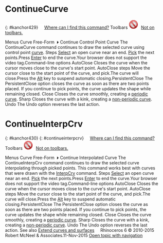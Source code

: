 ---
---


# ContinueCurve
{: #kanchor429}
 [![images/transparent.gif](images/transparent.gif)Where can I find this command?](javascript:void(0);) Toolbars
![images/-no-toolbar-button.png](images/-no-toolbar-button.png) [Not on toolbars.](toolbarwhattodo.html) 

Menus
Curve
Free-Form![images/menuarrow.gif](images/menuarrow.gif)
Continue Control Point Curve
The ContinueCurve command continues to draw the selected curve using control point [curve](curve.html).
Steps
 [Select](select-objects.html) an open curve near an end. [Pick](pick-location.html) the next points.Press [Enter](enter-key.html) to end the curve.Your browser does not support the video tag.Command-line options
AutoClose
Closes the curve when the cursor moves close to the curve's start point.
AutoClose steps
Move the cursor close to the start point of the curve, and pick.The curve will close.Press the [Alt](alt-key.html) key to suspend automatic closing.PersistentClose
The PersistentClose option closes the curve as soon as there are two points placed.
If you continue to pick points, the curve updates the shape while remaining closed.
Close
Closes the curve smoothly, creating a [periodic curve](makeperiodic.html).
Sharp
Closes the curve with a kink, creating a [non-periodic curve](makeperiodic.html#makenonperiodic).
Undo
The Undo option reverses the last action.

# ContinueInterpCrv
{: #kanchor430}
{: #continueinterpcrv}
 [![images/transparent.gif](images/transparent.gif)Where can I find this command?](javascript:void(0);) Toolbars
![images/-no-toolbar-button.png](images/-no-toolbar-button.png) [Not on toolbars.](toolbarwhattodo.html) 

Menus
Curve
Free-Form![images/menuarrow.gif](images/menuarrow.gif)
Continue Interpolated Curve
The ContinueInterpCrv command continues to draw the selected curve interpolating through picked points.
This command works best with curves that were drawn with the [InterpCrv](interpcrv.html) command.
Steps
 [Select](select-objects.html) an open curve near an end. [Pick](pick-location.html) the next points.Press [Enter](enter-key.html) to end the curve.Your browser does not support the video tag.Command-line options
AutoClose
Closes the curve when the cursor moves close to the curve's start point.
AutoClose steps
Move the cursor close to the start point of the curve, and pick.The curve will close.Press the [Alt](alt-key.html) key to suspend automatic closing.PersistentClose
The PersistentClose option closes the curve as soon as there are two points placed.
If you continue to pick points, the curve updates the shape while remaining closed.
Close
Closes the curve smoothly, creating a [periodic curve](makeperiodic.html).
Sharp
Closes the curve with a kink, creating a [non-periodic curve](makeperiodic.html#makenonperiodic).
Undo
The Undo option reverses the last action.
See also
 [Extend curves and surfaces](sak-extend.html) 
&#160;
&#160;
Rhinoceros 6 © 2010-2015 Robert McNeel &amp; Associates.11-Nov-2015
 [Open topic with navigation](continuecurve.html) 

